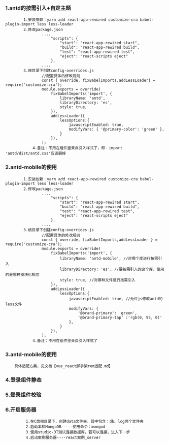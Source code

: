 ### 1.antd的按需引入+自定主题
			1.安装依赖：yarn add react-app-rewired customize-cra babel-plugin-import less less-loader
			2.修改package.json
					....
						"scripts": {
							"start": "react-app-rewired start",
							"build": "react-app-rewired build",
							"test": "react-app-rewired test",
							"eject": "react-scripts eject"
						},
					....
			3.根目录下创建config-overrides.js
					//配置具体的修改规则
					const { override, fixBabelImports,addLessLoader} = require('customize-cra');
					module.exports = override(
						fixBabelImports('import', {
							libraryName: 'antd',
							libraryDirectory: 'es',
							style: true,
						}),
						addLessLoader({
							lessOptions:{
								javascriptEnabled: true,
								modifyVars: { '@primary-color': 'green' },
							}
						}),
					);
				4.备注：不用在组件里亲自引入样式了，即：import 'antd/dist/antd.css'应该删掉

### 2.antd-mobile的使用
			1.安装依赖：yarn add react-app-rewired customize-cra babel-plugin-import less less-loader
			2.修改package.json
					....
						"scripts": {
							"start": "react-app-rewired start",
							"build": "react-app-rewired build",
							"test": "react-app-rewired test",
							"eject": "react-scripts eject"
						},
					....
			3.根目录下创建config-overrides.js
					//配置具体的修改规则
					const { override, fixBabelImports,addLessLoader } = require('customize-cra');
					module.exports = override(
						fixBabelImports('import', {
							libraryName: 'antd-mobile', //对哪个库进行按需引入
							libraryDirectory: 'es', //要按需引入的这个库，使用的是哪种模块化规范
							style: true, //对哪种文件进行按需引入
						}),
						addLessLoader({
							lessOptions:{
								javascriptEnabled: true, //允许js修改antd的less文件
								modifyVars: { 
									'@brand-primary': 'green',
									'@brand-primary-tap' :'rgb(0, 95, 0)'
								},
							}
						}),
					);
				4.备注：不用在组件里亲自引入样式了

### 3.antd-mobile的使用
		具体适配方案，见文档【vue_react脚手架rem适配.md】

### 4.登录组件静态

### 5.登录组件校验

### 6.开启服务器
			 1.在C盘根目录下，创建data文件夹，其中包含：db、log两个文件夹
			 2.启动本机MongoDB-----使用命令：mongod
			 3.使用studio-3T测试连接数据库，若可以连接，进入下一步
			 4.启动案例服务器----react案例_server


